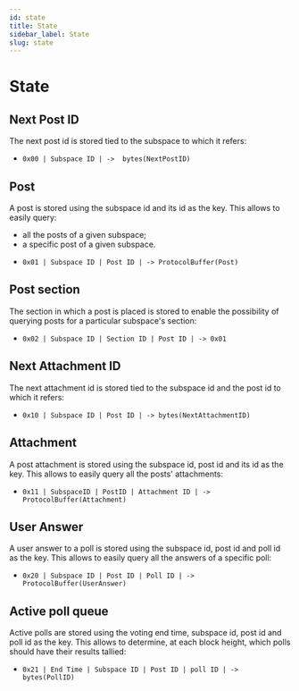 ```yaml
---
id: state
title: State
sidebar_label: State
slug: state
---
```


# State

## Next Post ID
The next post id is stored tied to the subspace to which it refers:

* `0x00 | Subspace ID | ->  bytes(NextPostID)`

## Post
A post is stored using the subspace id and its id as the key. This allows to easily query:
- all the posts of a given subspace;
- a specific post of a given subspace.

* `0x01 | Subspace ID | Post ID | -> ProtocolBuffer(Post)` 

## Post section
The section in which a post is placed is stored to enable the possibility of querying posts for a particular subspace's section:

* `0x02 | Subspace ID | Section ID | Post ID | -> 0x01`

## Next Attachment ID
The next attachment id is stored tied to the subspace id and the post id to which it refers:

* `0x10 | Subspace ID | Post ID | -> bytes(NextAttachmentID)`

## Attachment
A post attachment is stored using the subspace id, post id and its id as the key. This allows to easily query all the posts' attachments:

* `0x11 | SubspaceID | PostID | Attachment ID | -> ProtocolBuffer(Attachment)`

## User Answer
A user answer to a poll is stored using the subspace id, post id and poll id as the key. This allows to easily query all the answers of a specific poll:

* `0x20 | Subspace ID | Post ID | Poll ID | -> ProtocolBuffer(UserAnswer)`

## Active poll queue 
Active polls are stored using the voting end time, subspace id, post id and poll id as the key. This allows to determine, at each block height, which polls should have their results tallied:

* `0x21 | End Time | Subspace ID | Post ID | poll ID | -> bytes(PollID)`